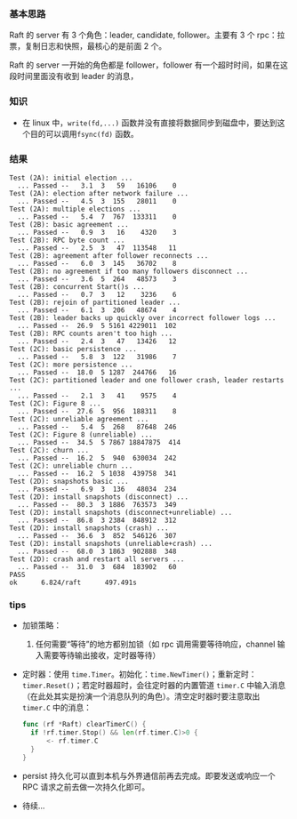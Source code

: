 ### 基本思路

Raft 的 server 有 3 个角色：leader, candidate, follower。主要有 3 个 rpc：拉票，复制日志和快照，最核心的是前面 2 个。

Raft 的 server 一开始的角色都是 follower，follower 有一个超时时间，如果在这段时间里面没有收到 leader 的消息，

### 知识

* 在 linux 中，`write(fd,...)` 函数并没有直接将数据同步到磁盘中，要达到这个目的可以调用`fsync(fd)` 函数。

### 结果

```
Test (2A): initial election ...
  ... Passed --   3.1  3   59   16106    0
Test (2A): election after network failure ...
  ... Passed --   4.5  3  155   28011    0
Test (2A): multiple elections ...
  ... Passed --   5.4  7  767  133311    0
Test (2B): basic agreement ...
  ... Passed --   0.9  3   16    4320    3
Test (2B): RPC byte count ...
  ... Passed --   2.5  3   47  113548   11
Test (2B): agreement after follower reconnects ...
  ... Passed --   6.0  3  145   36702    8
Test (2B): no agreement if too many followers disconnect ...
  ... Passed --   3.6  5  264   48573    3
Test (2B): concurrent Start()s ...
  ... Passed --   0.7  3   12    3236    6
Test (2B): rejoin of partitioned leader ...
  ... Passed --   6.1  3  206   48674    4
Test (2B): leader backs up quickly over incorrect follower logs ...
  ... Passed --  26.9  5 5161 4229011  102
Test (2B): RPC counts aren't too high ...
  ... Passed --   2.4  3   47   13426   12
Test (2C): basic persistence ...
  ... Passed --   5.8  3  122   31986    7
Test (2C): more persistence ...
  ... Passed --  18.0  5 1287  244766   16
Test (2C): partitioned leader and one follower crash, leader restarts ...
  ... Passed --   2.1  3   41    9575    4
Test (2C): Figure 8 ...
  ... Passed --  27.6  5  956  188311    8
Test (2C): unreliable agreement ...
  ... Passed --   5.4  5  268   87648  246
Test (2C): Figure 8 (unreliable) ...
  ... Passed --  34.5  5 7867 18847875  414
Test (2C): churn ...
  ... Passed --  16.2  5  940  630034  242
Test (2C): unreliable churn ...
  ... Passed --  16.2  5 1038  439758  341
Test (2D): snapshots basic ...
  ... Passed --   6.9  3  136   48034  234
Test (2D): install snapshots (disconnect) ...
  ... Passed --  80.3  3 1886  763573  349
Test (2D): install snapshots (disconnect+unreliable) ...
  ... Passed --  86.8  3 2384  848912  312
Test (2D): install snapshots (crash) ...
  ... Passed --  36.6  3  852  546126  307
Test (2D): install snapshots (unreliable+crash) ...
  ... Passed --  68.0  3 1863  902888  348
Test (2D): crash and restart all servers ...
  ... Passed --  31.0  3  684  183902   60
PASS
ok      6.824/raft      497.491s
```



### tips

* 加锁策略：

  1. 任何需要“等待”的地方都别加锁（如 rpc 调用需要等待响应，channel 输入需要等待输出接收，定时器等待）

* 定时器：使用 `time.Timer`。初始化：`time.NewTimer()`；重新定时：`timer.Reset()`；若定时器超时，会往定时器的内置管道 `timer.C` 中输入消息（在此处其实是扮演一个消息队列的角色）。清空定时器时要注意取出 `timer.C` 中的消息：

  ```go
  func (rf *Raft) clearTimerC() {
  	if !rf.timer.Stop() && len(rf.timer.C)>0 {
  		<- rf.timer.C
  	}
  }
  ```

* persist 持久化可以直到本机与外界通信前再去完成。即要发送或响应一个 RPC 请求之前去做一次持久化即可。

* 待续...